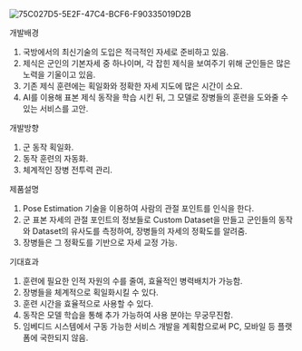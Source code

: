 ![75C027D5-5E2F-47C4-BCF6-F90335019D2B](https://user-images.githubusercontent.com/57862673/218032868-c146a49d-506a-4f8d-8ed5-1367eaf154a7.jpeg)



개발배경
1. 국방에서의 최신기술의 도입은 적극적인 자세로 준비하고 있음.
2. 제식은 군인의 기본자세 중 하나이며, 각 잡힌 제식을 보여주기 
  위해 군인들은 많은 노력을 기울이고 있음.
3. 기존 제식 훈련에는 획일화와 정확한 자세 지도에 많은 시간이 소요.
4. AI를 이용해 표본 제식 동작을 학습 시킨 뒤, 그 모델로 장병들의 
  훈련을 도와줄 수 있는 서비스를 고안.
  
  
  
개발방향
1. 군 동작 획일화.
2. 동작 훈련의 자동화.
3. 체계적인 장병 전투력 관리.



제품설명
1. Pose Estimation 기술을 이용하여 사람의 관절 포인트를 인식을 한다.
2. 군 표본 자세의 관절 포인트의 정보들로 Custom Dataset을 만들고 
  군인들의 동작와 Dataset의 유사도를 측정하여, 장병들의 자세의 
  정확도를 알려줌.
3. 장병들은 그 정확도를 기반으로 자세 교정 가능.



기대효과
1. 훈련에 필요한 인적 자원의 수를 줄여, 효율적인 병력배치가 가능함.
2. 장병들을 체계적으로 획일화시킬 수 있다.
3. 훈련 시간을 효율적으로 사용할 수 있다.
4. 동작은 모델 학습을 통해 추가 가능하여 사용 분야는 무궁무진함.
5. 임베디드 시스템에서 구동 가능한 서비스 개발을 계획함으로써 PC, 
   모바일 등 플랫폼에 국한되지 않음.
    

